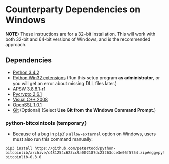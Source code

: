 # Counterparty Dependencies on Windows

**NOTE:** These instructions are for a 32-bit installation. This will work with
both 32-bit and 64-bit versions of Windows, and is the recommended approach.

## Dependencies

- [Python 3.4.2](http://www.python.org/ftp/python/3.4.2/python-3.4.2.msi)
- [Python Win32 extensions](http://sourceforge.net/projects/pywin32/files/pywin32/Build%20219/pywin32-219.win32-py3.4.exe/download) (Run this setup program **as administrator**, or you will get an error about missing DLL files later.)
- [APSW 3.8.8.1-r1](https://github.com/rogerbinns/apsw/releases/download/3.8.8.1-r1/apsw-3.8.8.1-r1.win32-py3.4.exe)
- [Pycrypto 2.6.1](https://s3.amazonaws.com/counterparty-bootstrap/pycrypto-2.6.1.win32-py3.4.exe)
- [Visual C++ 2008](http://www.microsoft.com/downloads/details.aspx?familyid=9B2DA534-3E03-4391-8A4D-074B9F2BC1BF)
- [OpenSSL 1.0.1](https://slproweb.com/download/Win32OpenSSL_Light-1_0_1L.exe)
- [Git](http://git-scm.com/download/win) (Optional) (Select **Use Git from the Windows Command Prompt**.)


### python-bitcointools (temporary)

* Because of a bug in `pip3`'s `allow-external` option on Windows, users must also run this command manually:
```
pip3 install https://github.com/petertodd/python-bitcoinlib/archive/c481254c623cc9a002187dc23263cce3e05f5754.zip#egg=python-bitcoinlib-0.3.0
```
